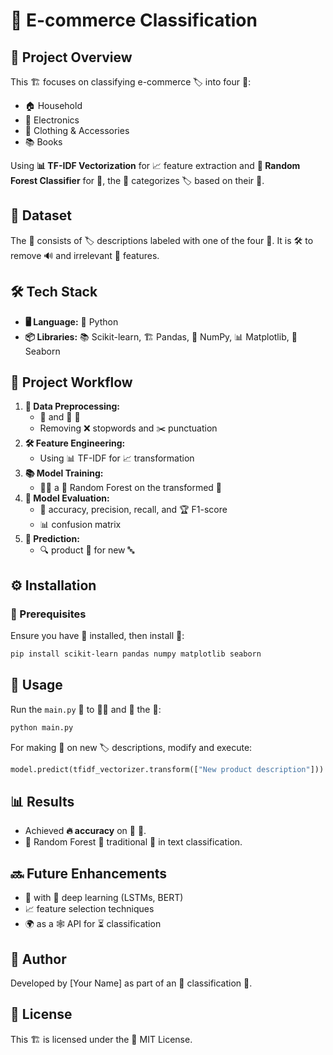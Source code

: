 # 🛒 E-commerce Classification

## 📌 Project Overview
This 🏗️ focuses on classifying e-commerce 🏷️ into four 📂:
- 🏠 Household
- 📱 Electronics
- 👕 Clothing & Accessories
- 📚 Books

Using **📊 TF-IDF Vectorization** for 📈 feature extraction and **🌳 Random Forest Classifier** for 🎯, the 🤖 categorizes 🏷️ based on their 📝.

## 📂 Dataset
The 📂 consists of 🏷️ descriptions labeled with one of the four 📂. It is 🛠️ to remove 🔊 and irrelevant 📃 features.

## 🛠️ Tech Stack
- **🖥️ Language:** 🐍 Python
- **📦 Libraries:** 📚 Scikit-learn, 🏗️ Pandas, 🔢 NumPy, 📊 Matplotlib, 🎨 Seaborn

## 🔄 Project Workflow
1. **🧹 Data Preprocessing:**
   - 🧽 and 🔧 📝
   - Removing ❌ stopwords and ✂️ punctuation
2. **🛠️ Feature Engineering:**
   - Using 📊 TF-IDF for 📈 transformation
3. **📚 Model Training:**
   - 🏋️‍♂️ a 🌳 Random Forest on the transformed 📃
4. **📏 Model Evaluation:**
   - 📏 accuracy, precision, recall, and 🏆 F1-score
   - 📊 confusion matrix
5. **🔮 Prediction:**
   - 🔍 product 📂 for new 🔤

## ⚙️ Installation
### 📌 Prerequisites
Ensure you have 🐍 installed, then install 🔧:
```bash
pip install scikit-learn pandas numpy matplotlib seaborn
```

## 🚀 Usage
Run the `main.py` 📜 to 🏋️‍♂️ and 🧪 the 🤖:
```bash
python main.py
```
For making 🔮 on new 🏷️ descriptions, modify and execute:
```python
model.predict(tfidf_vectorizer.transform(["New product description"]))
```

## 📊 Results
- Achieved **🔥 accuracy** on 🧪 📃.
- 🌳 Random Forest 🎯 traditional 🤖 in text classification.

## 🔜 Future Enhancements
- 🧪 with 🤖 deep learning (LSTMs, BERT)
- 📈 feature selection techniques
- 🌍 as a 🕸️ API for ⏳ classification

## 👤 Author
Developed by [Your Name] as part of an 🛒 classification 📜.

## 📝 License
This 🏗️ is licensed under the 📜 MIT License.

